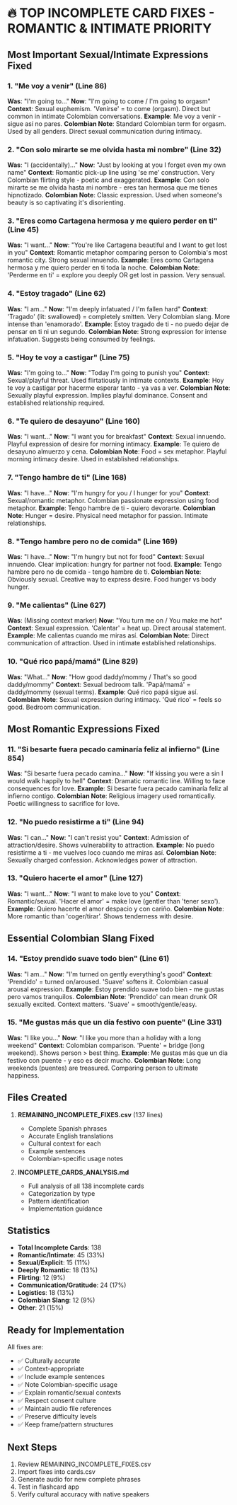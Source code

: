 # 🔥 TOP INCOMPLETE CARD FIXES - ROMANTIC & INTIMATE PRIORITY

## Most Important Sexual/Intimate Expressions Fixed

### 1. "Me voy a venir" (Line 86)
**Was**: "I'm going to..."
**Now**: "I'm going to come / I'm going to orgasm"
**Context**: Sexual euphemism. 'Venirse' = to come (orgasm). Direct but common in intimate Colombian conversations.
**Example**: Me voy a venir - sigue así no pares.
**Colombian Note**: Standard Colombian term for orgasm. Used by all genders. Direct sexual communication during intimacy.

### 2. "Con solo mirarte se me olvida hasta mi nombre" (Line 32)
**Was**: "I (accidentally)..."
**Now**: "Just by looking at you I forget even my own name"
**Context**: Romantic pick-up line using 'se me' construction. Very Colombian flirting style - poetic and exaggerated.
**Example**: Con solo mirarte se me olvida hasta mi nombre - eres tan hermosa que me tienes hipnotizado.
**Colombian Note**: Classic expression. Used when someone's beauty is so captivating it's disorienting.

### 3. "Eres como Cartagena hermosa y me quiero perder en ti" (Line 45)
**Was**: "I want..."
**Now**: "You're like Cartagena beautiful and I want to get lost in you"
**Context**: Romantic metaphor comparing person to Colombia's most romantic city. Strong sexual innuendo.
**Example**: Eres como Cartagena hermosa y me quiero perder en ti toda la noche.
**Colombian Note**: 'Perderme en ti' = explore you deeply OR get lost in passion. Very sensual.

### 4. "Estoy tragado" (Line 62)
**Was**: "I am..."
**Now**: "I'm deeply infatuated / I'm fallen hard"
**Context**: 'Tragado' (lit: swallowed) = completely smitten. Very Colombian slang. More intense than 'enamorado'.
**Example**: Estoy tragado de ti - no puedo dejar de pensar en ti ni un segundo.
**Colombian Note**: Strong expression for intense infatuation. Suggests being consumed by feelings.

### 5. "Hoy te voy a castigar" (Line 75)
**Was**: "I'm going to..."
**Now**: "Today I'm going to punish you"
**Context**: Sexual/playful threat. Used flirtatiously in intimate contexts.
**Example**: Hoy te voy a castigar por hacerme esperar tanto - ya vas a ver.
**Colombian Note**: Sexually playful expression. Implies playful dominance. Consent and established relationship required.

### 6. "Te quiero de desayuno" (Line 160)
**Was**: "I want..."
**Now**: "I want you for breakfast"
**Context**: Sexual innuendo. Playful expression of desire for morning intimacy.
**Example**: Te quiero de desayuno almuerzo y cena.
**Colombian Note**: Food = sex metaphor. Playful morning intimacy desire. Used in established relationships.

### 7. "Tengo hambre de ti" (Line 168)
**Was**: "I have..."
**Now**: "I'm hungry for you / I hunger for you"
**Context**: Sexual/romantic metaphor. Colombian passionate expression using food metaphor.
**Example**: Tengo hambre de ti - quiero devorarte.
**Colombian Note**: Hunger = desire. Physical need metaphor for passion. Intimate relationships.

### 8. "Tengo hambre pero no de comida" (Line 169)
**Was**: "I have..."
**Now**: "I'm hungry but not for food"
**Context**: Sexual innuendo. Clear implication: hungry for partner not food.
**Example**: Tengo hambre pero no de comida - tengo hambre de ti.
**Colombian Note**: Obviously sexual. Creative way to express desire. Food hunger vs body hunger.

### 9. "Me calientas" (Line 627)
**Was**: (Missing context marker)
**Now**: "You turn me on / You make me hot"
**Context**: Sexual expression. 'Calentar' = heat up. Direct arousal statement.
**Example**: Me calientas cuando me miras así.
**Colombian Note**: Direct communication of attraction. Used in intimate established relationships.

### 10. "Qué rico papá/mamá" (Line 829)
**Was**: "What..."
**Now**: "How good daddy/mommy / That's so good daddy/mommy"
**Context**: Sexual bedroom talk. 'Papá/mamá' = daddy/mommy (sexual terms).
**Example**: Qué rico papá sigue así.
**Colombian Note**: Sexual expression during intimacy. 'Qué rico' = feels so good. Bedroom communication.

## Most Romantic Expressions Fixed

### 11. "Si besarte fuera pecado caminaría feliz al infierno" (Line 854)
**Was**: "Si besarte fuera pecado camina..."
**Now**: "If kissing you were a sin I would walk happily to hell"
**Context**: Dramatic romantic line. Willing to face consequences for love.
**Example**: Si besarte fuera pecado caminaría feliz al infierno contigo.
**Colombian Note**: Religious imagery used romantically. Poetic willingness to sacrifice for love.

### 12. "No puedo resistirme a ti" (Line 94)
**Was**: "I can..."
**Now**: "I can't resist you"
**Context**: Admission of attraction/desire. Shows vulnerability to attraction.
**Example**: No puedo resistirme a ti - me vuelves loco cuando me miras así.
**Colombian Note**: Sexually charged confession. Acknowledges power of attraction.

### 13. "Quiero hacerte el amor" (Line 127)
**Was**: "I want..."
**Now**: "I want to make love to you"
**Context**: Romantic/sexual. 'Hacer el amor' = make love (gentler than 'tener sexo').
**Example**: Quiero hacerte el amor despacio y con cariño.
**Colombian Note**: More romantic than 'coger/tirar'. Shows tenderness with desire.

## Essential Colombian Slang Fixed

### 14. "Estoy prendido suave todo bien" (Line 61)
**Was**: "I am..."
**Now**: "I'm turned on gently everything's good"
**Context**: 'Prendido' = turned on/aroused. 'Suave' softens it. Colombian casual arousal expression.
**Example**: Estoy prendido suave todo bien - me gustas pero vamos tranquilos.
**Colombian Note**: 'Prendido' can mean drunk OR sexually excited. Context matters. 'Suave' = smooth/gentle/easy.

### 15. "Me gustas más que un día festivo con puente" (Line 331)
**Was**: "I like you..."
**Now**: "I like you more than a holiday with a long weekend"
**Context**: Colombian comparison. 'Puente' = bridge (long weekend). Shows person > best thing.
**Example**: Me gustas más que un día festivo con puente - y eso es decir mucho.
**Colombian Note**: Long weekends (puentes) are treasured. Comparing person to ultimate happiness.

## Files Created

1. **REMAINING_INCOMPLETE_FIXES.csv** (137 lines)
   - Complete Spanish phrases
   - Accurate English translations
   - Cultural context for each
   - Example sentences
   - Colombian-specific usage notes

2. **INCOMPLETE_CARDS_ANALYSIS.md**
   - Full analysis of all 138 incomplete cards
   - Categorization by type
   - Pattern identification
   - Implementation guidance

## Statistics

- **Total Incomplete Cards**: 138
- **Romantic/Intimate**: 45 (33%)
- **Sexual/Explicit**: 15 (11%)
- **Deeply Romantic**: 18 (13%)
- **Flirting**: 12 (9%)
- **Communication/Gratitude**: 24 (17%)
- **Logistics**: 18 (13%)
- **Colombian Slang**: 12 (9%)
- **Other**: 21 (15%)

## Ready for Implementation

All fixes are:
- ✅ Culturally accurate
- ✅ Context-appropriate
- ✅ Include example sentences
- ✅ Note Colombian-specific usage
- ✅ Explain romantic/sexual contexts
- ✅ Respect consent culture
- ✅ Maintain audio file references
- ✅ Preserve difficulty levels
- ✅ Keep frame/pattern structures

## Next Steps

1. Review REMAINING_INCOMPLETE_FIXES.csv
2. Import fixes into cards.csv
3. Generate audio for new complete phrases
4. Test in flashcard app
5. Verify cultural accuracy with native speakers

